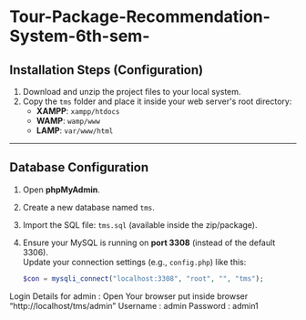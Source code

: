 # Tour-Package-Recommendation-System-6th-sem-
##  Installation Steps (Configuration)
1. Download and unzip the project files to your local system.
2. Copy the `tms` folder and place it inside your web server's root directory:
   - **XAMPP**: `xampp/htdocs`
   - **WAMP**: `wamp/www`
   - **LAMP**: `var/www/html`

---
##  Database Configuration

1. Open **phpMyAdmin**.
2. Create a new database named `tms`.
3. Import the SQL file: `tms.sql` (available inside the zip/package).
4. Ensure your MySQL is running on **port 3308** (instead of the default 3306).  
   Update your connection settings (e.g., `config.php`) like this:

   ```php
   $con = mysqli_connect("localhost:3308", "root", "", "tms");


Login Details for admin : 
Open Your browser put inside browser “http://localhost/tms/admin”
Username : admin
Password : admin1

